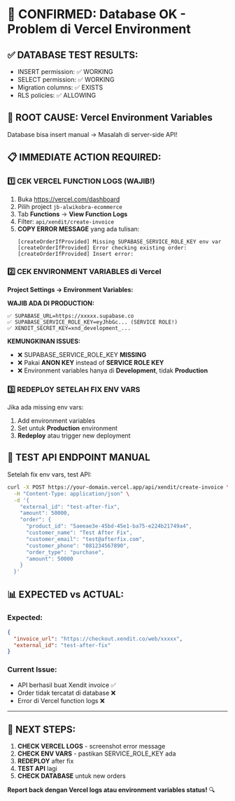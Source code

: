 # 🚨 CONFIRMED: Database OK - Problem di Vercel Environment

## ✅ **DATABASE TEST RESULTS:**
- INSERT permission: ✅ WORKING
- SELECT permission: ✅ WORKING  
- Migration columns: ✅ EXISTS
- RLS policies: ✅ ALLOWING

## 🎯 **ROOT CAUSE: Vercel Environment Variables**

Database bisa insert manual → Masalah di server-side API!

## 📋 **IMMEDIATE ACTION REQUIRED:**

### **1️⃣ CEK VERCEL FUNCTION LOGS (WAJIB!)**

1. Buka https://vercel.com/dashboard
2. Pilih project `jb-alwikobra-ecommerce`
3. Tab **Functions** → **View Function Logs**
4. Filter: `api/xendit/create-invoice`
5. **COPY ERROR MESSAGE** yang ada tulisan:
   ```
   [createOrderIfProvided] Missing SUPABASE_SERVICE_ROLE_KEY env var
   [createOrderIfProvided] Error checking existing order:
   [createOrderIfProvided] Insert error:
   ```

### **2️⃣ CEK ENVIRONMENT VARIABLES di Vercel**

**Project Settings → Environment Variables:**

**WAJIB ADA DI PRODUCTION:**
```
✅ SUPABASE_URL=https://xxxxx.supabase.co
✅ SUPABASE_SERVICE_ROLE_KEY=eyJhbGc... (SERVICE ROLE!)
✅ XENDIT_SECRET_KEY=xnd_development_...
```

**KEMUNGKINAN ISSUES:**
- ❌ SUPABASE_SERVICE_ROLE_KEY **MISSING**
- ❌ Pakai **ANON KEY** instead of **SERVICE ROLE KEY**
- ❌ Environment variables hanya di **Development**, tidak **Production**

### **3️⃣ REDEPLOY SETELAH FIX ENV VARS**

Jika ada missing env vars:
1. Add environment variables
2. Set untuk **Production** environment
3. **Redeploy** atau trigger new deployment

## 🧪 **TEST API ENDPOINT MANUAL**

Setelah fix env vars, test API:

```bash
curl -X POST https://your-domain.vercel.app/api/xendit/create-invoice \
  -H "Content-Type: application/json" \
  -d '{
    "external_id": "test-after-fix",
    "amount": 50000,
    "order": {
      "product_id": "5aeeae3e-45bd-45e1-ba75-e224b21749a4",
      "customer_name": "Test After Fix",
      "customer_email": "test@afterfix.com",
      "customer_phone": "081234567890", 
      "order_type": "purchase",
      "amount": 50000
    }
  }'
```

## 📊 **EXPECTED vs ACTUAL:**

### **Expected:**
```json
{
  "invoice_url": "https://checkout.xendit.co/web/xxxxx",
  "external_id": "test-after-fix"
}
```

### **Current Issue:**
- API berhasil buat Xendit invoice ✅
- Order tidak tercatat di database ❌
- Error di Vercel function logs ❌

---

## 🎯 **NEXT STEPS:**

1. **CHECK VERCEL LOGS** - screenshot error message
2. **CHECK ENV VARS** - pastikan SERVICE_ROLE_KEY ada
3. **REDEPLOY** after fix
4. **TEST API** lagi
5. **CHECK DATABASE** untuk new orders

**Report back dengan Vercel logs atau environment variables status!** 🔍
